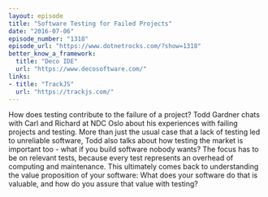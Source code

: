 ```yaml
---
layout: episode
title: "Software Testing for Failed Projects"
date: "2016-07-06"
episode_number: "1318"
episode_url: "https://www.dotnetrocks.com/?show=1318"
better_know_a_framework:
  title: "Deco IDE"
  url: "https://www.decosoftware.com/"
links:
- title: "TrackJS"
  url: "https://trackjs.com/"
---
```


How does testing contribute to the failure of a project? Todd Gardner chats with Carl and Richard at NDC Oslo about his experiences with failing projects and testing. More than just the usual case that a lack of testing led to unreliable software, Todd also talks about how testing the market is important too - what if you build software nobody wants? The focus has to be on relevant tests, because every test represents an overhead of computing and maintenance. This ultimately comes back to understanding the value proposition of your software: What does your software do that is valuable, and how do you assure that value with testing?
